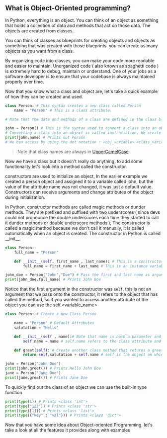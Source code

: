## What is Object-Oriented programming?

In Python, everything is an object. You can think of an object as something that holds a collection of data and methods that act on those data.
The objects are created from classes.

You can think of classes as blueprints for creating objects and objects as something that was created with those blueprints. you can create as many objects as you want from a class.

By organizing code into classes, you can make your code more readable and easier to maintain. Unorganized code ( also known as spaghetti code ) is extremely hard to debug, maintain or understand. One of your jobs as a software developer is to ensure that your codebase is always maintained properly over time.

Now that you know what a class and object are, let's take a quick example of how they can be created and used.

```python
class Person: # This syntax creates a new class called Person
    name = "Person" # This is a class attribute.

# Note that the data and methods of a class are defined in the class block

john = Person() # This is the syntax used to convert a class into an objects
# Converting a class into an object is called instantiation, We create an instance of the class as an object
print(john.name) # Prints out Person
# We can access by using the dot notation : <obj_variable>.<class_variable>
```

> Note that class names are always in [UpperCamelCase](https://en.wikipedia.org/wiki/Camel_case)

Now we have a class but it doesn't really do anything, to add some functionality let's look into a method called the constructor.

constructors are used to initialize an object, In the earlier example we created a person object and assigned it to a variable called john, but the value of the attribute name was not changed, it was just a default value. Constructors can receive arguments and change attributes of the object during initialization.

In Python, constructor methods are called magic methods or dunder methods. They are prefixed and suffixed with two underscores ( since devs could not pronounce the double underscores each time they started to call it dunder methods or double underscore methods ), The constructor is called a magic method because we don't call it manually, it is called automatically when an object is created. The constructor in Python is called \_\_init\_\_.

```python
class Person:
    full_name = "Person"

    def __init__(self, first_name , last_name): # This is a constructor
        full_name = first_name + last_name # This is an instance variable, it is unique to each instance of the class

john_doe = Person("John","Doe") # Pass the first and last name as arguments to the constructor
print(john_doe.full_name) # Prints John Doe
```

Notice that the first argument in the constructor was `self`, this is not an argument that we pass onto the constructor, it refers to the object that has called the method, so if you wanted to access another attribute of the object you can use the self.<variable_name>

```python
class Person: # Create a new Class Person

    name = "Person" # Default Attributes
    salutation = "Hello"

    def __init__(self , name):# Note that name is both a parameter and a class attribute
        self.name = name # self.name refers to the class attribute and the other one refers to the parameter

    def greet(self): # Create another class method that returns a greeting
        return self.salutation + self.name # self is the object on which the method is called

john = Person("John Doe")
print(john.greet()) # Prints Hello John Doe
jane = Person("Jane Doe")
print(jane.greet()) # Prints Jane Doe
```

To quickly find out the class of an object we can use the built-in type function

```python
print(type(1)) # Prints <class 'int'>
print(type("123")) # Prints <class 'str'>
print(type([1])) # Prints <class 'list'>
print(type({"key" : "val"})) # Prints <class 'dict'>
```

Now that you have some idea about Object-oriented Programming, let's take a look at all the features it provides along with examples